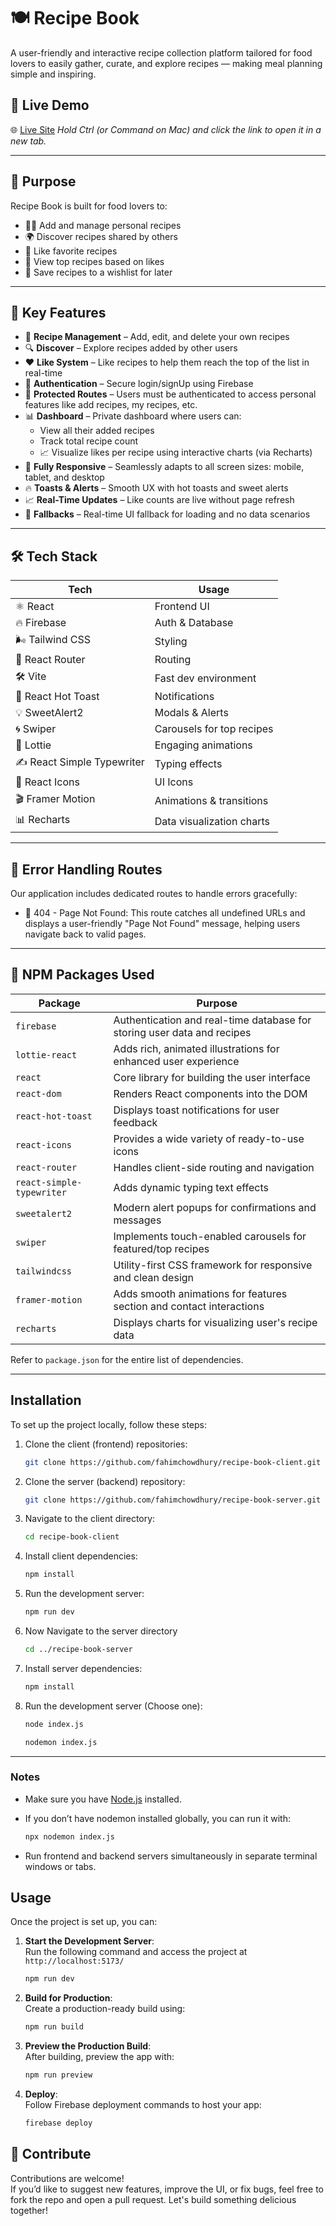 # 🍽️ Recipe Book

A user-friendly and interactive recipe collection platform tailored for food lovers to easily gather, curate, and explore recipes — making meal planning simple and inspiring.

## 🔗 Live Demo

🌐 [Live Site](https://recipe-book-23.web.app) _Hold Ctrl (or Command on Mac) and click the link to open it in a new tab._

---

## 🎯 Purpose

Recipe Book is built for food lovers to:

- 👨‍🍳 Add and manage personal recipes
- 🌍 Discover recipes shared by others
- 💖 Like favorite recipes
- 🌟 View top recipes based on likes
- 📝 Save recipes to a wishlist for later

---

## 🚀 Key Features

- 🧾 **Recipe Management** – Add, edit, and delete your own recipes
- 🔍 **Discover** – Explore recipes added by other users
- ❤️ **Like System** – Like recipes to help them reach the top of the list in real-time
- 🔐 **Authentication** – Secure login/signUp using Firebase
- 🔐 **Protected Routes** – Users must be authenticated to access personal features like add recipes, my recipes, etc.
- 📊 **Dashboard** – Private dashboard where users can:
  - View all their added recipes
  - Track total recipe count
  - 📈 Visualize likes per recipe using interactive charts (via Recharts)
- 📱 **Fully Responsive** – Seamlessly adapts to all screen sizes: mobile, tablet, and desktop
- 🔥 **Toasts & Alerts** – Smooth UX with hot toasts and sweet alerts
- 📈 **Real-Time Updates** – Like counts are live without page refresh
- 🔄 **Fallbacks** – Real-time UI fallback for loading and no data scenarios

---

## 🛠️ Tech Stack

| Tech                       | Usage                     |
| -------------------------- | ------------------------- |
| ⚛️ React                   | Frontend UI               |
| 🔥 Firebase                | Auth & Database           |
| 🌬️ Tailwind CSS            | Styling                   |
| 🔄 React Router            | Routing                   |
| 🛠️ Vite                    | Fast dev environment      |
| 🍞 React Hot Toast         | Notifications             |
| 💡 SweetAlert2             | Modals & Alerts           |
| 🌀 Swiper                  | Carousels for top recipes |
| 🧸 Lottie                  | Engaging animations       |
| ✍️ React Simple Typewriter | Typing effects            |
| 🎨 React Icons             | UI Icons                  |
| 🎬 Framer Motion           | Animations & transitions  |
| 📊 Recharts                | Data visualization charts |

---

## 🚧 Error Handling Routes

Our application includes dedicated routes to handle errors gracefully:

- 🚫 404 - Page Not Found:
  This route catches all undefined URLs and displays a user-friendly "Page Not Found" message, helping users navigate back to valid pages.

---

## 🧩 NPM Packages Used

| Package                   | Purpose                                                                 |
| ------------------------- | ----------------------------------------------------------------------- |
| `firebase`                | Authentication and real-time database for storing user data and recipes |
| `lottie-react`            | Adds rich, animated illustrations for enhanced user experience          |
| `react`                   | Core library for building the user interface                            |
| `react-dom`               | Renders React components into the DOM                                   |
| `react-hot-toast`         | Displays toast notifications for user feedback                          |
| `react-icons`             | Provides a wide variety of ready-to-use icons                           |
| `react-router`            | Handles client-side routing and navigation                              |
| `react-simple-typewriter` | Adds dynamic typing text effects                                        |
| `sweetalert2`             | Modern alert popups for confirmations and messages                      |
| `swiper`                  | Implements touch-enabled carousels for featured/top recipes             |
| `tailwindcss`             | Utility-first CSS framework for responsive and clean design             |
| `framer-motion`           | Adds smooth animations for features section and contact interactions    |
| `recharts`                | Displays charts for visualizing user's recipe data                      |

Refer to `package.json` for the entire list of dependencies.

---

## Installation

To set up the project locally, follow these steps:

1. Clone the client (frontend) repositories:

   ```bash
   git clone https://github.com/fahimchowdhury/recipe-book-client.git
   ```

2. Clone the server (backend) repository:

   ```bash
   git clone https://github.com/fahimchowdhury/recipe-book-server.git
   ```

3. Navigate to the client directory:

   ```bash
   cd recipe-book-client
   ```

4. Install client dependencies:

   ```bash
   npm install
   ```

5. Run the development server:

   ```bash
   npm run dev
   ```

6. Now Navigate to the server directory

   ```bash
   cd ../recipe-book-server
   ```

7. Install server dependencies:

   ```bash
   npm install
   ```

8. Run the development server (Choose one):

   ```bash
   node index.js
   ```

   ```bash
   nodemon index.js
   ```

---

### Notes

- Make sure you have [Node.js](https://nodejs.org/) installed.
- If you don’t have nodemon installed globally, you can run it with:

  ```bash
  npx nodemon index.js
  ```

- Run frontend and backend servers simultaneously in separate terminal windows or tabs.

## Usage

Once the project is set up, you can:

1. **Start the Development Server**:  
   Run the following command and access the project at `http://localhost:5173/`

   ```bash
   npm run dev
   ```

2. **Build for Production**:  
   Create a production-ready build using:

   ```bash
   npm run build
   ```

3. **Preview the Production Build**:  
   After building, preview the app with:

   ```bash
   npm run preview
   ```

4. **Deploy**:  
   Follow Firebase deployment commands to host your app:
   ```bash
   firebase deploy
   ```

## 🧁 Contribute

Contributions are welcome!  
If you’d like to suggest new features, improve the UI, or fix bugs, feel free to fork the repo and open a pull request. Let's build something delicious together!

